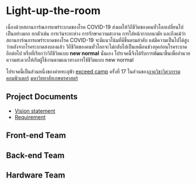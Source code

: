 # Light-up-the-room
เนื่องด้วยสถานการ์ณการแพร่ระบาดของโรค COVID-19 ส่งผลให้วิถีชีวิตของคนทั่วโลกเปลี่ยนไปเป็นอย่างมาก ยกตัวเช่น การเว้นระยะห่าง การรักษาความสะอาด การใส่หน้ากากอนามัย และถึงแม้ว่าสถานการ์ณการแพร่ระบาดของโรค COVID-19 จะมีแนวโน้มที่ดีขึ้นตามลำดับ แต่มีความเป็นไปได้สูงว่าหลังจากโรคระบาดสงบลงแล้ว วิถีชีวิตของคนทั่วโลกจะไม่กลับไปเป็นเหมือนช่วงยุคก่อนโรคระบาดอีกต่อไป หรือที่เรียกว่าวิถีชีวิตแบบ **new normal** นั่นเอง โปรเจคนี้จึงได้รับการพัฒนาขึ้นเพื่ออำนวยความสะดวกให้กับผู้ใช้งานตามแนวทางการใช้ชีวิตแบบ new normal

โปรเจคนี้เป็นส่วนหนึ่งของค่ายทะลุฟ้า [exceed camp](https://exceed.cpsk-club.xyz/) ครั้งที่ 17 ในส่วนของ[ภาควิชาวิศวกรรมคอมพิวเตอร์](https://www.cpe.ku.ac.th/?lang=en) [มหาวิทยาลัยเกษตรศาสตร์](https://www.ku.ac.th/th)

## Project Documents
* [Vision statement]()
* [Requirement]()

## Front-end Team
## Back-end Team
## Hardware Team

